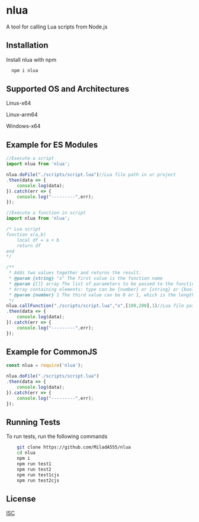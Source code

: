
# nlua

A tool for calling Lua scripts from Node.js



## Installation

Install nlua with npm

```bash
  npm i nlua
```

## Supported OS and Architectures

Linux-x64

Linux-arm64

Windows-x64


## Example for ES Modules

```javascript
//Execute a script
import nlua from 'nlua';

nlua.doFile("./scripts/script.lua")//Lua file path in ur project
.then(data => {
	console.log(data);
}).catch(err => {
	console.log("---------",err);
});
```

```javascript
//Execute a function in script
import nlua from 'nlua';

/* Lua script 
function x(a,b)	
	local df = a + b
	return df
end
*/

/**
 * Adds two values together and returns the result.
 * @param {string} "x" The first value is the function name
 * @param {[]} array The list of parameters to be passed to the function
 * Array containing elements: type can be {number} or {string} or {boolean} .
 * @param {number} 1 The third value can be 0 or 1, which is the length of the returned value
 */
nlua.callFunction("./scripts/script.lua","x",[100,200],1)//Lua file path in ur project
.then(data => {
	console.log(data);
}).catch(err => {
	console.log("---------",err);
});
```

## Example for CommonJS

```javascript
const nlua = require('nlua');

nlua.doFile("./scripts/script.lua")
.then(data => {
	console.log(data);
}).catch(err => {
	console.log("---------",err);
});
```
## Running Tests

To run tests, run the following commands

```bash
    git clone https://github.com/MiladA555/nlua
    cd nlua
    npm i
    npm run test1
    npm run test2
    npm run test1cjs
    npm run test2cjs   
```


## License

[ISC](https://choosealicense.com/licenses/isc/)

